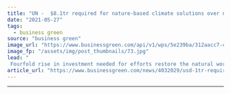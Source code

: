 ```yaml
---
title: "UN -  $8.1tr required for nature-based climate solutions over next 30 years"
date: "2021-05-27"
tags: 
  - business green
source: "business green"
image_url: "https://www.businessgreen.com/api/v1/wps/5e239ba/312aacc7-c088-46d0-adf6-6dcb39003707/1/iStock-1148154212-forest-restoration-185x114.jpg"
image_fp: "/assets/img/post_thumbnails/73.jpg"
lead: "
 Fourfold rise in investment needed for efforts restore the natural world while also mitigating greenhouse gases and climate impacts, UN warns ..."
article_url: "https://www.businessgreen.com/news/4032029/usd-1tr-required-nature-climate-solutions"
---
```


---
